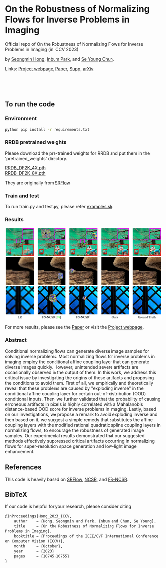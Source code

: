 # On the Robustness of Normalizing Flows for Inverse Problems in Imaging

Official repo of On the Robustness of Normalizing Flows for Inverse Problems in Imaging (in ICCV 2023)

by [Seongmin Hong](https://smhongok.github.io/), [Inbum Park](https://inbumpark.github.io/), and [Se Young Chun](https://icl.snu.ac.kr/pi).

Links: [Project webpage](https://smhongok.github.io/robustness.html), [Paper](https://openaccess.thecvf.com/content/ICCV2023/papers/Hong_On_the_Robustness_of_Normalizing_Flows_for_Inverse_Problems_in_ICCV_2023_paper.pdf), [Supp](https://openaccess.thecvf.com/content/ICCV2023/supplemental/Hong_On_the_Robustness_ICCV_2023_supplemental.pdf), [arXiv](https://arxiv.org/abs/2212.04319)


<br><br><br>

## To run the code
### Environment
```.bash
python pip install -r requirements.txt
```
### RRDB pretrained weights
Please download the pre-trained weights for RRDB and put them in the 'pretrained_weights' directory.

[RRDB_DF2K_4X.pth](https://drive.google.com/file/d/1597Gblp_lsPEsyBuD8YrqelSMFbauObS/view?usp=sharing)\
[RRDB_DF2K_8X.pth](https://drive.google.com/file/d/1nyggiyxTZLAEOAjV6_x8UEmdoMdI5ulp/view?usp=sharing)

They are originally from [SRFlow](https://github.com/andreas128/SRFlow)

### Train and test

To run train.py and test.py, please refer [examples.sh](examples.sh).

### Results
<p align="center">
  <img src="figs/6.png">
</p>

For more results, please see the [Paper](https://openaccess.thecvf.com/content/ICCV2023/papers/Hong_On_the_Robustness_of_Normalizing_Flows_for_Inverse_Problems_in_ICCV_2023_paper.pdf) or visit the [Project webpage](https://smhongok.github.io/robustness.html).


### Abstract
Conditional normalizing flows can generate diverse image samples for solving inverse problems. Most normalizing flows for inverse problems in imaging employ the conditional affine coupling layer that can generate diverse images quickly. However, unintended severe artifacts are occasionally observed in the output of them. In this work, we address this critical issue by investigating the origins of these artifacts and proposing the conditions to avoid them. First of all, we empirically and theoretically reveal that these problems are caused by "exploding inverse" in the conditional affine coupling layer for certain out-of-distribution (OOD) conditional inputs. Then, we further validated that the probability of causing erroneous artifacts in pixels is highly correlated with a Mahalanobis distance-based OOD score for inverse problems in imaging. Lastly, based on our investigations, we propose a remark to avoid exploding inverse and then based on it, we suggest a simple remedy that substitutes the affine coupling layers with the modified rational quadratic spline coupling layers in normalizing flows, to encourage the robustness of generated image samples. Our experimental results demonstrated that our suggested methods effectively suppressed critical artifacts occurring in normalizing flows for super-resolution space generation and low-light image enhancement. 



## References
This code is heavily based on [SRFlow](https://github.com/andreas128/SRFlow), [NCSR](https://github.com/younggeun-kim/NCSR), and [FS-NCSR](https://github.com/dsshim0125/FS-NCSR).


## BibTeX

If our code is helpful for your research, please consider citing
```
@InProceedings{Hong_2023_ICCV,
    author    = {Hong, Seongmin and Park, Inbum and Chun, Se Young},
    title     = {On the Robustness of Normalizing Flows for Inverse Problems in Imaging},
    booktitle = {Proceedings of the IEEE/CVF International Conference on Computer Vision (ICCV)},
    month     = {October},
    year      = {2023},
    pages     = {10745-10755}
}
```

